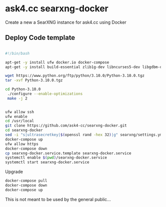 # ask4.cc searxng-docker

Create a new a SearXNG instance for ask4.cc using Docker

## Deploy Code template

  ```sh
  
  #!/bin/bash
 
  apt-get -y install ufw docker.io docker-compose
  apt-get -y install build-essential zlib1g-dev libncurses5-dev libgdbm-dev libnss3-dev libssl-dev libreadline-dev libffi-dev libsqlite3-dev wget libbz2-dev
  
  wget https://www.python.org/ftp/python/3.10.0/Python-3.10.0.tgz
  tar -xvf Python-3.10.0.tgz
  
  cd Python-3.10.0
   ./configure --enable-optimizations
   make -j 2
   
  
  ufw allow ssh
  ufw enable
  cd /usr/local
  git clone https://github.com/ask4-cc/searxng-docker.git
  cd searxng-docker
  sed -i "s|ultrasecretkey|$(openssl rand -hex 32)|g" searxng/settings.yml
  docker-compose up
  ufw allow https
  docker-compose down
  cp searxng-docker.service.template searxng-docker.service
  systemctl enable $(pwd)/searxng-docker.service
  systemctl start searxng-docker.service
  
  ```
Upgrade
```sh
docker-compose pull
docker-compose down
docker-compose up
```
This is not meant to be used by the general public... 
